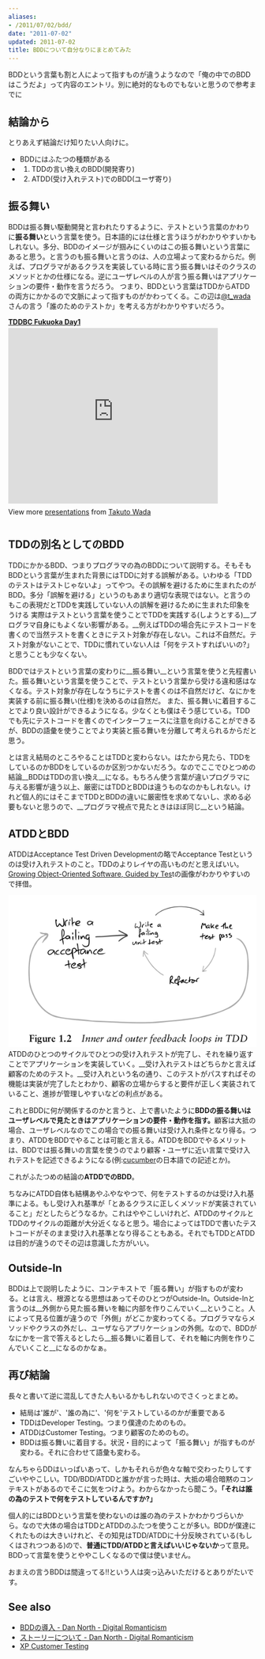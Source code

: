 ```yaml
---
aliases:
- /2011/07/02/bdd/
date: "2011-07-02"
updated: 2011-07-02
title: BDDについて自分なりにまとめてみた
---
```

BDDという言葉も割と人によって指すものが違うようなので「俺の中でのBDDはこうだよ」って内容のエントリ。別に絶対的なものでもないと思うので参考までに

## 結論から

とりあえず結論だけ知りたい人向けに。

* BDDにはふたつの種類がある
* 1. TDDの言い換えのBDD(開発寄り)
* 2. ATDD(受け入れテスト)でのBDD(ユーザ寄り)

## 振る舞い

BDDは振る舞い駆動開発と言われたりするように、テストという言葉のかわりに<strong>振る舞い</strong>という言葉を使う。日本語的には仕様と言うほうがわかりやすいかもしれない。多分、BDDのイメージが掴みにくいのはこの振る舞いという言葉にあると思う。と言うのも振る舞いと言うのは、人の立場よって変わるからだ。例えば、プログラマがあるクラスを実装している時に言う振る舞いはそのクラスのメソッドとかの仕様になる。逆にユーザレベルの人が言う振る舞いはアプリケーションの要件・動作を言うだろう。 つまり、BDDという言葉はTDDからATDDの両方にかかるので文脈によって指すものがかわってくる。この辺は<a href="http://twitter.com/#!/t_wada">@t_wada</a>さんの言う「誰のためのテストか」を考える方がわかりやすいだろう。

<div style="width:425px" id="__ss_7353562"> <strong style="display:block;margin:12px 0 4px"><a href="http://www.slideshare.net/t_wada/tddbc-fukuoka-day1" title="TDDBC Fukuoka Day1" target="_blank">TDDBC Fukuoka Day1</a></strong> <iframe src="http://www.slideshare.net/slideshow/embed_code/7353562?startSlide=24" width="425" height="355" frameborder="0" marginwidth="0" marginheight="0" scrolling="no"></iframe> <div style="padding:5px 0 12px"> View more <a href="http://www.slideshare.net/" target="_blank">presentations</a> from <a href="http://www.slideshare.net/t_wada" target="_blank">Takuto Wada</a> </div> </div>

## TDDの別名としてのBDD

TDDにかかるBDD、つまりプログラマの為のBDDについて説明する。そもそもBDDという言葉が生まれた背景にはTDDに対する誤解がある。いわゆる「TDDのテストはテストじゃないよ」ってやつ。その誤解を避けるために生まれたのがBDD。多分「誤解を避ける」というのもあまり適切な表現ではない。と言うのもこの表現だとTDDを実践していない人の誤解を避けるために生まれた印象をうける 実際はテストという言葉を使うことでTDDを実践する(しようとする)__プログラマ自身にもよくない影響がある。__例えばTDDの場合先にテストコードを書くので当然テストを書くときにテスト対象が存在しない。これは不自然だ。テスト対象がないことで、TDDに慣れていない人は「何をテストすればいいの?」と思うことも少なくない。

BDDではテストという言葉の変わりに__振る舞い__という言葉を使うと先程書いた。振る舞いという言葉を使うことで、テストという言葉から受ける違和感はなくなる。テスト対象が存在しなうちにテストを書くのは不自然だけど、なにかを実装する前に振る舞い(仕様)を決めるのは自然だ。 また、振る舞いに着目することでより良い設計ができるようになる。少なくとも僕はそう感じている。TDDでも先にテストコードを書くのでインターフェースに注意を向けることができるが、BDDの語彙を使うことでより実装と振る舞いを分離して考えられるからだと思う。

とは言え結局のところやることはTDDと変わらない。はたから見たら、TDDをしているのかBDDをしているのか区別つかないだろう。なのでここでひとつめの結論__BDDはTDDの言い換え__になる。もちろん使う言葉が違いプログラマに与える影響が違う以上、厳密にはTDDとBDDは違うものなのかもしれない。けれど個人的にはそこまでTDDとBDDの違いに厳密性を求めてないし、求める必要もないと思うので、__プログラマ視点で見たときはほぼ同じ__という結論。

## ATDDとBDD

ATDDはAcceptance Test Driven Developmentの略でAcceptance Testというのは受け入れテストのこと。TDDのよりレイヤの高いものだと思えばいい。<a href="http://t.co/MKI3PST">Growing Object-Oriented Software, Guided by Tes</a>tの画像がわかりやすいので拝借。

![](/assets/2011-07-02-growing-circle.png)
ATDDのひとつのサイクルでひとつの受け入れテストが完了し、それを繰り返すことでアプリケーションを実装していく。__受け入れテストはどちらかと言えば顧客のためのテスト。__受け入れという名の通り、このテストがパスすればその機能は実装が完了したとわかり、顧客の立場からすると要件が正しく実装されていること、進捗が管理しやすいなどの利点がある。

これとBDDに何が関係するのかと言うと、上で書いたように<strong>BDDの振る舞いはユーザレベルで見たときはアプリケーションの要件・動作を指す。</strong>顧客は大抵の場合、ユーザレベルなのでこの場合での振る舞いは受け入れ条件となり得る。つまり、ATDDをBDDでやることは可能と言える。ATDDをBDDでやるメリットは、BDDでは振る舞いの言葉を使うのでより顧客・ユーザに近い言葉で受け入れテストを記述できるようになる(例:<a href="http://cukes.info/">cucumber</a>の日本語での記述とか)。

これがふたつめの結論の<strong>ATDDでのBDD</strong>。

ちなみにATDD自体も結構あやふやなやつで、何をテストするのかは受け入れ基準による。もし受け入れ基準が「とあるクラスに正しくメソッドが実装されていること」だとしたらどうなるか。これはややこしいけれど、ATDDのサイクルとTDDのサイクルの距離が大分近くなると思う。場合によってはTDDで書いたテストコードがそのまま受け入れ基準となり得ることもある。それでもTDDとATDDは目的が違うのでその辺は意識した方がいい。

## Outside-In

BDDは上で説明したように、コンテキストで「振る舞い」が指すものが変わる。とは言え、根源となる思想はあってそのひとつがOutside-In。Outside-Inと言うのは__外側から見た振る舞いを軸に内部を作りこんでいく__ということ。人によって見る位置が違うので「外側」がどこか変わってくる。プログラマならメソッドやクラスの外だし、ユーザならアプリケーションの外側。なので、BDDがなにかを一言で答えるとしたら__振る舞いに着目して、それを軸に内側を作りこんでいくこと__になるのかなぁ。

## 再び結論

長々と書いて逆に混乱してきた人もいるかもしれないのでさくっとまとめ。

* 結局は'誰が'、'誰の為に'、'何を'テストしているのかが重要である
* TDDはDeveloper Testing。つまり僕達のためのもの。
* ATDDはCustomer Testing。つまり顧客のためのもの。
* BDDは振る舞いに着目する。状況・目的によって「振る舞い」が指すものが変わる。それに合わせて語彙も変わる。

なんちゃらDDはいっぱいあって、しかもそれらが色々な軸で交わったりしてすごいややこしい。TDD/BDD/ATDDと誰かが言った時は、大抵の場合暗黙のコンテキストがあるのでそこに気をつけよう。わからなかったら聞こう。__「それは誰の為のテストで何をテストしているんですか?」__

個人的にはBDDという言葉を使わないのは誰の為のテストかわかりづらいから。なので大体の場合はTDDとATDDのふたつを使うことが多い。BDDが僕達にくれたものは大きいけれど、その知見はTDD/ATDDに十分反映されている(もしくはされつつある)ので、**普通にTDD/ATDDと言えばいいじゃないか**って意見。BDDって言葉を使うとややこしくなるので僕は使いません。

おまえの言うBDDは間違ってる!!という人は突っ込みいただけるとありがたいです。

## See also
* <a href="http://d.hatena.ne.jp/digitalsoul/20090819/1250686015">BDDの導入 - Dan North - Digital Romanticism</a>
* <a href="http://d.hatena.ne.jp/digitalsoul/20090928/1254147487">ストーリーについて - Dan North - Digital Romanticism</a>
* <a href="http://www.slideshare.net/haru01/xpcustomertesting">XP Customer Testing</a>